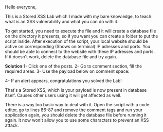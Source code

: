 Hello everyone,

This is a Stored XSS Lab which I made with my bare knowledge, to teach what is an XSS vulnerability and what you can do with it.

To get started, you need to execute the file and it will create a database file on the directory it presents, so if you want you can create a folder to put the script inside.
After execution of the script, your local website should be active on corresponding (Shows on terminal) IP adresses and ports. You should be able to connect to the website with these IP adresses and ports. If it doesn't work, delete the database file and try again.

****Solution****
1- Click one of the posts.
2- Go to comment section, fill the required areas.
3- Use the payload below on comment space: 
<script>alert("XSS Test")</script>
4- If an alert appears, congratulations you solved the Lab!

That's a Stored XSS, which is your payload is now present in database itself. Causes other users using it will get affected as well.

There is a way too basic way to deal with it. Open the script with a code editor, go to lines 86-87 and remove the comment tags and run your application again, you should delete the database file before running it again.
It now won't allow you to use some characters to prevent an XSS attack.
